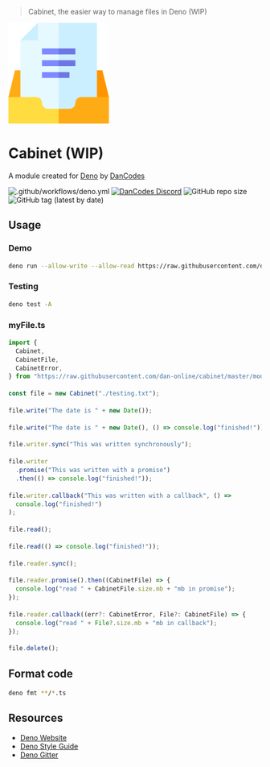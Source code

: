 > Cabinet, the easier way to manage files in Deno (WIP)

<img src="src/assets/logo.png" width="200px">

# Cabinet (WIP)

A module created for [Deno](https://deno.land) by [DanCodes](https://dancodes.online)

![.github/workflows/deno.yml](https://github.com/dan-online/cabinet/workflows/.github/workflows/deno.yml/badge.svg)
[![DanCodes Discord](https://img.shields.io/discord/478586684666150934?color=%237289DA&label=discord%20support&logo=discord&logoColor=%23fff)](https://discord.gg/fdpcZAA)
![GitHub repo size](https://img.shields.io/github/repo-size/dan-online/cabinet)
![GitHub tag (latest by date)](https://img.shields.io/github/v/tag/dan-online/cabinet)

## Usage

### Demo

```bash
deno run --allow-write --allow-read https://raw.githubusercontent.com/dan-online/cabinet/master/demo.ts
```

### Testing

```bash
deno test -A
```

### myFile.ts

```typescript
import {
  Cabinet,
  CabinetFile,
  CabinetError,
} from "https://raw.githubusercontent.com/dan-online/cabinet/master/mod.ts"; // or ./mod.ts if cloned

const file = new Cabinet("./testing.txt");

file.write("The date is " + new Date());

file.write("The date is " + new Date(), () => console.log("finished!"));

file.writer.sync("This was written synchronously");

file.writer
  .promise("This was written with a promise")
  .then(() => console.log("finished!"));

file.writer.callback("This was written with a callback", () =>
  console.log("finished!")
);

file.read();

file.read(() => console.log("finished!"));

file.reader.sync();

file.reader.promise().then((CabinetFile) => {
  console.log("read " + CabinetFile.size.mb + "mb in promise");
});

file.reader.callback((err?: CabinetError, File?: CabinetFile) => {
  console.log("read " + File?.size.mb + "mb in callback");
});

file.delete();
```

## Format code

```bash
deno fmt **/*.ts
```

## Resources

- [Deno Website](https://deno.land)
- [Deno Style Guide](https://deno.land/std/style_guide.md)
- [Deno Gitter](https://gitter.im/denolife/Lobby)
